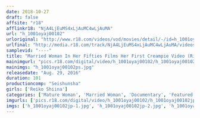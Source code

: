 ```yaml
---
date: 2018-10-27
draft: false
affsite: "r18"
afflinkr18: "NjA4LjEuMS4xLjAuMC4wLjAuMA"
url: "h_1001oyaj00102"
urloriginal: "http://www.r18.com/videos/vod/movies/detail/-/id=h_1001oyaj00102"
urlfinal: "http://media.r18.com/track/NjA4LjEuMS4xLjAuMC4wLjAuMA/videos/vod/movies/detail/-/id=h_1001oyaj00102"
samplevid: "----"
title: "Married Woman In Her Fifties Films Her First Creampie Video (Rieko Shiina, 50 Years Old)"
mainimgurl: "pics.r18.com/digital/video/h_1001oyaj00102/h_1001oyaj00102ps.jpg"
mainimgs: "h_1001oyaj00102ps.jpg"
releasedate: "Aug. 29, 2016"
duration: 101
productioncomp: "Seishunsha"
girls: ['Reiko Shiina']
categories: ['Mature Woman', 'Married Woman', 'Documentary', 'Featured Actress', 'Creampie', 'Debut']
imgurls: ['pics.r18.com/digital/video/h_1001oyaj00102/h_1001oyaj00102jp-1.jpg', 'pics.r18.com/digital/video/h_1001oyaj00102/h_1001oyaj00102jp-2.jpg', 'pics.r18.com/digital/video/h_1001oyaj00102/h_1001oyaj00102jp-3.jpg', 'pics.r18.com/digital/video/h_1001oyaj00102/h_1001oyaj00102jp-4.jpg', 'pics.r18.com/digital/video/h_1001oyaj00102/h_1001oyaj00102jp-5.jpg', 'pics.r18.com/digital/video/h_1001oyaj00102/h_1001oyaj00102jp-6.jpg', 'pics.r18.com/digital/video/h_1001oyaj00102/h_1001oyaj00102jp-7.jpg', 'pics.r18.com/digital/video/h_1001oyaj00102/h_1001oyaj00102jp-8.jpg', 'pics.r18.com/digital/video/h_1001oyaj00102/h_1001oyaj00102jp-9.jpg', 'pics.r18.com/digital/video/h_1001oyaj00102/h_1001oyaj00102jp-10.jpg', 'pics.r18.com/digital/video/h_1001oyaj00102/h_1001oyaj00102jp-11.jpg', 'pics.r18.com/digital/video/h_1001oyaj00102/h_1001oyaj00102jp-12.jpg', 'pics.r18.com/digital/video/h_1001oyaj00102/h_1001oyaj00102jp-13.jpg', 'pics.r18.com/digital/video/h_1001oyaj00102/h_1001oyaj00102jp-14.jpg', 'pics.r18.com/digital/video/h_1001oyaj00102/h_1001oyaj00102jp-15.jpg', 'pics.r18.com/digital/video/h_1001oyaj00102/h_1001oyaj00102jp-16.jpg', 'pics.r18.com/digital/video/h_1001oyaj00102/h_1001oyaj00102jp-17.jpg', 'pics.r18.com/digital/video/h_1001oyaj00102/h_1001oyaj00102jp-18.jpg', 'pics.r18.com/digital/video/h_1001oyaj00102/h_1001oyaj00102jp-19.jpg', 'pics.r18.com/digital/video/h_1001oyaj00102/h_1001oyaj00102jp-20.jpg']
imgs: ['h_1001oyaj00102jp-1.jpg', 'h_1001oyaj00102jp-2.jpg', 'h_1001oyaj00102jp-3.jpg', 'h_1001oyaj00102jp-4.jpg', 'h_1001oyaj00102jp-5.jpg', 'h_1001oyaj00102jp-6.jpg', 'h_1001oyaj00102jp-7.jpg', 'h_1001oyaj00102jp-8.jpg', 'h_1001oyaj00102jp-9.jpg', 'h_1001oyaj00102jp-10.jpg', 'h_1001oyaj00102jp-11.jpg', 'h_1001oyaj00102jp-12.jpg', 'h_1001oyaj00102jp-13.jpg', 'h_1001oyaj00102jp-14.jpg', 'h_1001oyaj00102jp-15.jpg', 'h_1001oyaj00102jp-16.jpg', 'h_1001oyaj00102jp-17.jpg', 'h_1001oyaj00102jp-18.jpg', 'h_1001oyaj00102jp-19.jpg', 'h_1001oyaj00102jp-20.jpg']
---
```

